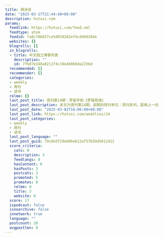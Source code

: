 ```yaml
---
title: 胡涂说
date: "2025-03-17T21:44:48+08:00"
description: hutusi.com
params:
  feedlink: https://hutusi.com/feed.xml
  feedtype: atom
  feedid: fa8cf8b657ce5d039282ef4cdd9d26de
  websites: {}
  blogrolls: []
  in_blogrolls:
  - title: 中文独立博客列表
    description: ""
    id: 7fb87e348a8211f4c19e4b0b0da225bd
  recommended: []
  recommender: []
  categories:
  - weekly
  - 周刊
  - 读书
  relme: {}
  last_post_title: 周刊第14期：罗振宇和《罗辑思维》
  last_post_description: 本文为周刊第14期，前期的周刊参见：周刊系列。距离上一份周刊又过去两年零十个月。感觉每次中断的时长间隔比斐波那契数列扩展速度还要快。本期
  last_post_date: "2025-03-02T16:06:00+08:00"
  last_post_link: https://hutusi.com/weeklies/14
  last_post_categories:
  - weekly
  - 周刊
  - 读书
  last_post_language: ""
  last_post_guid: 79cde5f29e60beb12af57b59d5812412
  score_criteria:
    cats: 0
    description: 3
    feedlangs: 0
    hasContent: 0
    hasPosts: 3
    postcats: 3
    promoted: 5
    promotes: 0
    relme: 0
    title: 3
    website: 0
  score: 17
  ispodcast: false
  isnoarchive: false
  innetwork: true
  language: ""
  postcount: 20
  avgpostlen: 0
---
```

